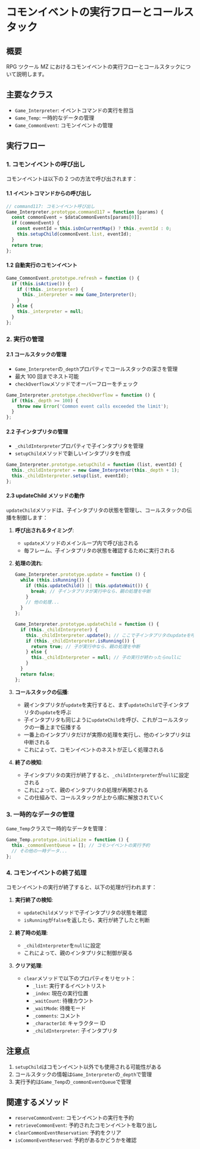 # コモンイベントの実行フローとコールスタック

## 概要

RPG ツクール MZ におけるコモンイベントの実行フローとコールスタックについて説明します。

## 主要なクラス

- `Game_Interpreter`: イベントコマンドの実行を担当
- `Game_Temp`: 一時的なデータの管理
- `Game_CommonEvent`: コモンイベントの管理

## 実行フロー

### 1. コモンイベントの呼び出し

コモンイベントは以下の 2 つの方法で呼び出されます：

#### 1.1 イベントコマンドからの呼び出し

```javascript
// command117: コモンイベント呼び出し
Game_Interpreter.prototype.command117 = function (params) {
  const commonEvent = $dataCommonEvents[params[0]];
  if (commonEvent) {
    const eventId = this.isOnCurrentMap() ? this._eventId : 0;
    this.setupChild(commonEvent.list, eventId);
  }
  return true;
};
```

#### 1.2 自動実行のコモンイベント

```javascript
Game_CommonEvent.prototype.refresh = function () {
  if (this.isActive()) {
    if (!this._interpreter) {
      this._interpreter = new Game_Interpreter();
    }
  } else {
    this._interpreter = null;
  }
};
```

### 2. 実行の管理

#### 2.1 コールスタックの管理

- `Game_Interpreter`の`_depth`プロパティでコールスタックの深さを管理
- 最大 100 回までネスト可能
- `checkOverflow`メソッドでオーバーフローをチェック

```javascript
Game_Interpreter.prototype.checkOverflow = function () {
  if (this._depth >= 100) {
    throw new Error('Common event calls exceeded the limit');
  }
};
```

#### 2.2 子インタプリタの管理

- `_childInterpreter`プロパティで子インタプリタを管理
- `setupChild`メソッドで新しいインタプリタを作成

```javascript
Game_Interpreter.prototype.setupChild = function (list, eventId) {
  this._childInterpreter = new Game_Interpreter(this._depth + 1);
  this._childInterpreter.setup(list, eventId);
};
```

#### 2.3 updateChild メソッドの動作

`updateChild`メソッドは、子インタプリタの状態を管理し、コールスタックの伝播を制御します：

1. **呼び出されるタイミング**:

   - `update`メソッドのメインループ内で呼び出される
   - 毎フレーム、子インタプリタの状態を確認するために実行される

2. **処理の流れ**:

   ```javascript
   Game_Interpreter.prototype.update = function () {
     while (this.isRunning()) {
       if (this.updateChild() || this.updateWait()) {
         break; // 子インタプリタが実行中なら、親の処理を中断
       }
       // 他の処理...
     }
   };

   Game_Interpreter.prototype.updateChild = function () {
     if (this._childInterpreter) {
       this._childInterpreter.update(); // ここで子インタプリタのupdateを呼ぶ
       if (this._childInterpreter.isRunning()) {
         return true; // 子が実行中なら、親の処理を中断
       } else {
         this._childInterpreter = null; // 子の実行が終わったらnullに
       }
     }
     return false;
   };
   ```

3. **コールスタックの伝播**:

   - 親インタプリタが`update`を実行すると、まず`updateChild`で子インタプリタの`update`を呼ぶ
   - 子インタプリタも同じように`updateChild`を呼び、これがコールスタックの一番上まで伝播する
   - 一番上のインタプリタだけが実際の処理を実行し、他のインタプリタは中断される
   - これによって、コモンイベントのネストが正しく処理される

4. **終了の検知**:
   - 子インタプリタの実行が終了すると、`_childInterpreter`が`null`に設定される
   - これによって、親のインタプリタの処理が再開される
   - この仕組みで、コールスタックが上から順に解放されていく

### 3. 一時的なデータの管理

`Game_Temp`クラスで一時的なデータを管理：

```javascript
Game_Temp.prototype.initialize = function () {
  this._commonEventQueue = []; // コモンイベントの実行予約
  // その他の一時データ...
};
```

### 4. コモンイベントの終了処理

コモンイベントの実行が終了すると、以下の処理が行われます：

1. **実行終了の検知**:

   - `updateChild`メソッドで子インタプリタの状態を確認
   - `isRunning`が`false`を返したら、実行が終了したと判断

2. **終了時の処理**:

   - `_childInterpreter`を`null`に設定
   - これによって、親のインタプリタに制御が戻る

3. **クリア処理**:
   - `clear`メソッドで以下のプロパティをリセット：
     - `_list`: 実行するイベントリスト
     - `_index`: 現在の実行位置
     - `_waitCount`: 待機カウント
     - `_waitMode`: 待機モード
     - `_comments`: コメント
     - `_characterId`: キャラクター ID
     - `_childInterpreter`: 子インタプリタ

## 注意点

1. `setupChild`はコモンイベント以外でも使用される可能性がある
2. コールスタックの情報は`Game_Interpreter`の`_depth`で管理
3. 実行予約は`Game_Temp`の`_commonEventQueue`で管理

## 関連するメソッド

- `reserveCommonEvent`: コモンイベントの実行を予約
- `retrieveCommonEvent`: 予約されたコモンイベントを取り出し
- `clearCommonEventReservation`: 予約をクリア
- `isCommonEventReserved`: 予約があるかどうかを確認
